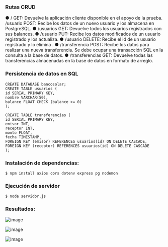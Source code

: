 ### Rutas CRUD

● / GET: Devuelve la aplicación cliente disponible en el apoyo de la prueba.
 /usuario POST: Recibe los datos de un nuevo usuario y los almacena en PostgreSQL.
● /usuarios GET: Devuelve todos los usuarios registrados con sus balances.
● /usuario PUT: Recibe los datos modificados de un usuario registrado y los actualiza.
● /usuario DELETE: Recibe el id de un usuario registrado y lo elimina .
● /transferencia POST: Recibe los datos para realizar una nueva transferencia. Se debe
ocupar una transacción SQL en la consulta a la base de datos.
● /transferencias GET: Devuelve todas las transferencias almacenadas en la base de
datos en formato de arreglo.

### Persistencia de datos en SQL

    CREATE DATABASE bancosolar;
    CREATE TABLE usuarios (
    id SERIAL PRIMARY KEY,
    nombre VARCHAR(50),
    balance FLOAT CHECK (balance >= 0)
    );
	
    CREATE TABLE transferencias (
    id SERIAL PRIMARY KEY,
    emisor INT,
    receptor INT,
    monto FLOAT,
    fecha TIMESTAMP,
    FOREIGN KEY (emisor) REFERENCES usuarios(id) ON DELETE CASCADE,
    FOREIGN KEY (receptor) REFERENCES usuarios(id) ON DELETE CASCADE
    );

    

### Instalación de dependencias:
`$ npm install axios cors dotenv express pg nodemon`

### Ejecución de servidor
`$ node servidor.js`

### Resultados:

![image](https://github.com/garekss/desafio_bancosolar/assets/159491346/7d6c62f5-0b8e-46ba-99bb-49d88614687e)

![image](https://github.com/garekss/desafio_bancosolar/assets/159491346/ae44bbba-36d6-4c53-91b8-7e762a6f3965)

![image](https://github.com/garekss/desafio_bancosolar/assets/159491346/1247382b-2011-4634-b30e-5b711d40cf57)







